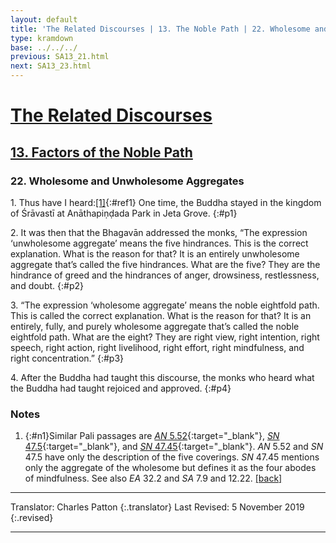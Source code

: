 ```yaml
---
layout: default
title: 'The Related Discourses | 13. The Noble Path | 22. Wholesome and Unwholesome Aggregates'
type: kramdown
base: ../../../
previous: SA13_21.html
next: SA13_23.html
---
```


# [The Related Discourses](../index.html)
## [13. Factors of the Noble Path](index.html)
### 22. Wholesome and Unwholesome Aggregates

1\. Thus have I heard:[\[1\]](#n1){:#ref1} One time, the Buddha stayed in the kingdom of Śrāvastī at Anāthapiṇḍada Park in Jeta Grove.
{:#p1}

2\. It was then that the Bhagavān addressed the monks, “The expression ‘unwholesome aggregate’ means the five hindrances. This is the correct explanation. What is the reason for that? It is an entirely unwholesome aggregate that’s called the five hindrances. What are the five? They are the hindrance of greed and the hindrances of anger, drowsiness, restlessness, and doubt.
{:#p2}

3\. “The expression ‘wholesome aggregate’ means the noble eightfold path. This is called the correct explanation. What is the reason for that? It is an entirely, fully, and purely wholesome aggregate that’s called the noble eightfold path. What are the eight? They are right view, right intention, right speech, right action, right livelihood, right effort, right mindfulness, and right concentration.”
{:#p3}

4\. After the Buddha had taught this discourse, the monks who heard what the Buddha had taught rejoiced and approved.
{:#p4}

### Notes
1. {:#n1}Similar Pali passages are [*AN* 5.52](https://suttacentral.net/an5.52){:target="_blank"}, [*SN* 47.5](https://suttacentral.net/sn47.5){:target="_blank"}, and [*SN* 47.45](https://suttacentral.net/sn47.45){:target="_blank"}. *AN* 5.52 and *SN* 47.5 have only the description of the five coverings. *SN* 47.45 mentions only the aggregate of the wholesome but defines it as the four abodes of mindfulness. See also *EA* 32.2 and *SA* 7.9 and 12.22. [\[back\]](#ref1)

---

Translator: Charles Patton
{:.translator}
Last Revised: 5 November 2019
{:.revised}

---